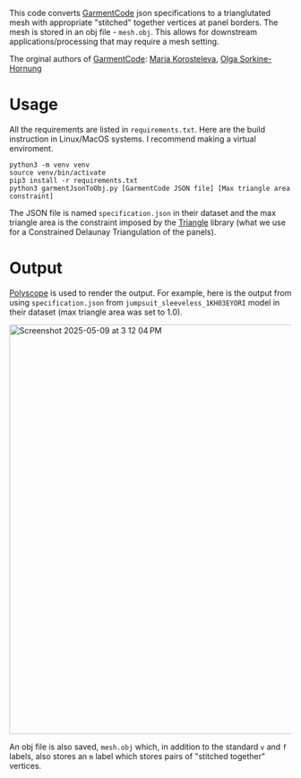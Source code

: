 This code converts [GarmentCode](https://github.com/maria-korosteleva/GarmentCode.git) json specifications to a trianglutated mesh with appropriate "stitched" together vertices at panel borders. The mesh is stored in an obj file - `mesh.obj`. This allows for downstream applications/processing that may require a mesh setting. 

The orginal authors of [GarmentCode](https://github.com/maria-korosteleva/GarmentCode.git): [Maria Korosteleva](https://korosteleva.com/), [Olga Sorkine-Hornung](https://igl.ethz.ch/people/sorkine/)

# Usage 

All the requirements are listed in `requirements.txt`. Here are the build instruction in Linux/MacOS systems. I recommend making a virtual enviroment. 

```
python3 -m venv venv
source venv/bin/activate
pip3 install -r requirements.txt
python3 garmentJsonToObj.py [GarmentCode JSON file] [Max triangle area constraint]
```

The JSON file is named `specification.json` in their dataset and the max triangle area is the constraint imposed by the [Triangle](https://www.cs.cmu.edu/~quake/triangle.switch.html) library (what we use for a Constrained Delaunay Triangulation of the panels).

# Output 

[Polyscope](https://polyscope.run/) is used to render the output. For example, here is the output from using `specification.json` from `jumpsuit_sleeveless_1KH03EYORI` model in their dataset (max triangle area was set to 1.0).

<img width="731" alt="Screenshot 2025-05-09 at 3 12 04 PM" src="https://github.com/user-attachments/assets/dc30cf65-c07e-4106-86c9-e861ec3d9d0e" />



An obj file is also saved, `mesh.obj` which, in addition to the standard `v` and `f` labels, also stores an `m` label which stores pairs of "stitched together" vertices. 
